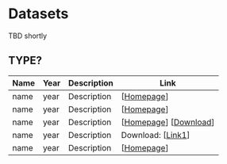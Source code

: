 
# Datasets

TBD shortly

## TYPE?

| Name | Year | Description | Link | 
| --- | --- |  --- |  --- |
| name | year | Description | [[Homepage](https://gjy3035.github.io/NWPU-Crowd-Sample-Code/)] |
| name | year | Description | [[Homepage](http://www.crowd-counting.com)] |
| name | year | Description | [[Homepage](http://crcv.ucf.edu/data/ucf-qnrf/)] [[Download](https://drive.google.com/open?id=1fLZdOsOXlv2muNB_bXEW6t-IS9MRziL6)] |
| name | year | Description | Download: [[Link1](https://www.dropbox.com/s/fipgjqxl7uj8hd5/ShanghaiTech.zip?dl=0)] |
| name | year | Description | [[Homepage](http://crcv.ucf.edu/data/ucf-cc-50/)] |
